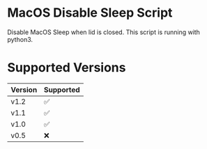 # MacOS Disable Sleep Script
Disable MacOS Sleep when lid is closed.
This script is running with python3.

# Supported Versions

| Version | Supported          |
| ------- | ------------------ |
| v1.2   | :white_check_mark: |
| v1.1   | :white_check_mark: |
| v1.0   | :white_check_mark: |
| v0.5   | :x:                |
